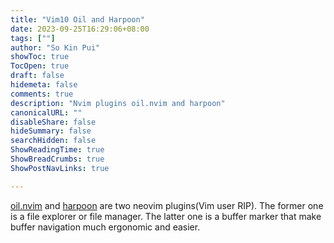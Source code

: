 ```yaml
---
title: "Vim10 Oil and Harpoon"
date: 2023-09-25T16:29:06+08:00
tags: [""]
author: "So Kin Pui"
showToc: true
TocOpen: true
draft: false
hidemeta: false
comments: true
description: "Nvim plugins oil.nvim and harpoon"
canonicalURL: ""
disableShare: false
hideSummary: false
searchHidden: false
ShowReadingTime: true
ShowBreadCrumbs: true
ShowPostNavLinks: true

---
```


[oil.nvim](https://github.com/stevearc/oil.nvim) and [harpoon](https://github.com/ThePrimeagen/harpoon) are two neovim plugins(Vim user RIP). The former one is a file explorer or file manager. The latter one is a buffer marker that make buffer navigation much ergonomic and easier.

<!--
what are their purpose, install them with lazy.nvim
config snippets
-->
